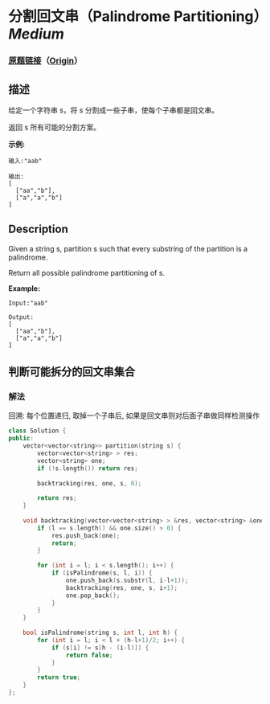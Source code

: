 # 分割回文串（Palindrome Partitioning）*Medium*
### [原题链接](https://leetcode-cn.com/problems/palindrome-partitioning)（[Origin](https://leetcode.com/problems/palindrome-partitioning)）
## 描述
给定一个字符串 s，将 s 分割成一些子串，使每个子串都是回文串。

返回 s 所有可能的分割方案。

**示例:**
```
输入:"aab"

输出:
[
  ["aa","b"],
  ["a","a","b"]
]
```

## Description
Given a string s, partition s such that every substring of the partition is a palindrome.

Return all possible palindrome partitioning of s.

**Example:**
```
Input:"aab"

Output:
[
  ["aa","b"],
  ["a","a","b"]
]
```


## 判断可能拆分的回文串集合
### 解法
回溯: 每个位置递归, 取掉一个子串后, 如果是回文串则对后面子串做同样检测操作
```c++
class Solution {
public:
    vector<vector<string>> partition(string s) {
        vector<vector<string> > res;
        vector<string> one;
        if (!s.length()) return res;
        
        backtracking(res, one, s, 0);
        
        return res;
    }
    
    void backtracking(vector<vector<string> > &res, vector<string> &one, string s, int l) {
        if (l == s.length() && one.size() > 0) {
            res.push_back(one);
            return;
        }
        
        for (int i = l; i < s.length(); i++) {
            if (isPalindrome(s, l, i)) {
                one.push_back(s.substr(l, i-l+1));
                backtracking(res, one, s, i+1);
                one.pop_back();
            }
        }
    }
    
    bool isPalindrome(string s, int l, int h) {
        for (int i = l; i < l + (h-l+1)/2; i++) {
            if (s[i] != s[h - (i-l)]) {
                return false;
            }
        }
        return true;
    }
};
```
